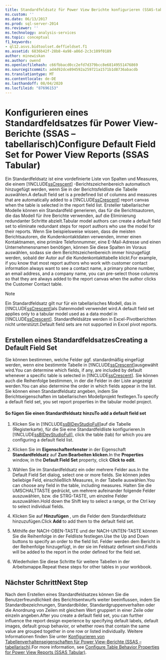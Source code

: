 ```yaml
---
title: Standardfeldsatz für Power View Berichte konfigurieren (SSAS-tabellarisch) | Microsoft-Dokumentation
ms.custom: ''
ms.date: 06/13/2017
ms.prod: sql-server-2014
ms.reviewer: ''
ms.technology: analysis-services
ms.topic: conceptual
f1_keywords:
- ql12.asvs.bidtoolset.deffieldset.f1
ms.assetid: 6836b42f-28b8-4a98-a86d-2c3c109f0189
author: minewiskan
ms.author: owend
ms.openlocfilehash: c66fbbacd0cc2efd7d379bcc8e68149551476869
ms.sourcegitcommit: ad4d92dce894592a259721a1571b1d8736abacdb
ms.translationtype: MT
ms.contentlocale: de-DE
ms.lasthandoff: 08/04/2020
ms.locfileid: "87696153"
---
```

# <a name="configure-default-field-set-for-power-view-reports-ssas-tabular"></a><span data-ttu-id="605dc-102">Konfigurieren eines Standardfeldsatzes für Power View-Berichte (SSAS – tabellarisch)</span><span class="sxs-lookup"><span data-stu-id="605dc-102">Configure Default Field Set for Power View Reports (SSAS Tabular)</span></span>
  <span data-ttu-id="605dc-103">Ein Standardfeldsatz ist eine vordefinierte Liste von Spalten und Measures, die einem [!INCLUDE[ssCrescent](../../includes/sscrescent-md.md)] -Berichtszeichenbereich automatisch hinzugefügt werden, wenn Sie in der Berichtsfeldliste die Tabelle auswählen.</span><span class="sxs-lookup"><span data-stu-id="605dc-103">A default field set is a predefined list of columns and measures that are automatically added to a [!INCLUDE[ssCrescent](../../includes/sscrescent-md.md)] report canvas when the table is selected in the report field list.</span></span> <span data-ttu-id="605dc-104">Ersteller tabellarischer Modelle können ein Standardfeld generieren, das für die Berichtsautoren, die das Modell für ihre Berichte verwenden, auf die Eliminierung redundanter Schritte abzielt.</span><span class="sxs-lookup"><span data-stu-id="605dc-104">Tabular model authors can create a default field set to eliminate redundant steps for report authors who use the model for their reports.</span></span> <span data-ttu-id="605dc-105">Wenn Sie beispielsweise wissen, dass die meisten Berichtsautoren, die Kundenkontaktdaten verwenden, immer einen Kontaktnamen, eine primäre Telefonnummer, eine E-Mail-Adresse und einen Unternehmensnamen benötigen, können Sie diese Spalten im Voraus auswählen, sodass sie dem Berichtszeichenbereich immer hinzugefügt werden, sobald der Autor auf die Kundenkontakttabelle klickt.</span><span class="sxs-lookup"><span data-stu-id="605dc-105">For example, if you know that most report authors who work with customer contact information always want to see a contact name, a primary phone number, an email address, and a company name, you can pre-select those columns so that they are always added to the report canvas when the author clicks the Customer Contact table.</span></span>  
  
> [!NOTE]  
>  <span data-ttu-id="605dc-106">Ein Standardfeldsatz gilt nur für ein tabellarisches Modell, das in [!INCLUDE[ssCrescent](../../includes/sscrescent-md.md)]als Datenmodell verwendet wird.</span><span class="sxs-lookup"><span data-stu-id="605dc-106">A default field set applies only to a tabular model used as a data model in [!INCLUDE[ssCrescent](../../includes/sscrescent-md.md)].</span></span> <span data-ttu-id="605dc-107">Standardfeldsätze werden in Excel-Pivotberichten nicht unterstützt.</span><span class="sxs-lookup"><span data-stu-id="605dc-107">Default field sets are not supported in Excel pivot reports.</span></span>  
  
## <a name="creating-a-default-field-set"></a><span data-ttu-id="605dc-108">Erstellen eines Standardfeldsatzes</span><span class="sxs-lookup"><span data-stu-id="605dc-108">Creating a Default Field Set</span></span>  
 <span data-ttu-id="605dc-109">Sie können bestimmen, welche Felder ggf. standardmäßig eingefügt werden, wenn eine bestimmte Tabelle in [!INCLUDE[ssCrescent](../../includes/sscrescent-md.md)]ausgewählt wird.</span><span class="sxs-lookup"><span data-stu-id="605dc-109">You can determine which fields, if any, are included by default whenever a specific table is selected in [!INCLUDE[ssCrescent](../../includes/sscrescent-md.md)].</span></span> <span data-ttu-id="605dc-110">Sie können auch die Reihenfolge bestimmen, in der die Felder in der Liste angezeigt werden.</span><span class="sxs-lookup"><span data-stu-id="605dc-110">You can also determine the order in which fields appear in the list.</span></span> <span data-ttu-id="605dc-111">Sie können einen Standardfeldsatz angeben, indem Sie Berichtseigenschaften im tabellarischen Modellprojekt festlegen.</span><span class="sxs-lookup"><span data-stu-id="605dc-111">To specify a default field set, you set report properties in the tabular model project.</span></span>  
  
#### <a name="to-add-a-default-field-set"></a><span data-ttu-id="605dc-112">So fügen Sie einen Standardfeldsatz hinzu</span><span class="sxs-lookup"><span data-stu-id="605dc-112">To add a default field set</span></span>  
  
1.  <span data-ttu-id="605dc-113">Klicken Sie in [!INCLUDE[ssBIDevStudioFull](../../includes/ssbidevstudiofull-md.md)]auf die Tabelle (Registerkarte), für die Sie eine Standardfeldliste konfigurieren.</span><span class="sxs-lookup"><span data-stu-id="605dc-113">In [!INCLUDE[ssBIDevStudioFull](../../includes/ssbidevstudiofull-md.md)], click the table (tab) for which you are configuring a default field list.</span></span>  
  
2.  <span data-ttu-id="605dc-114">Klicken Sie im **Eigenschaftenfenster** in der Eigenschaft **Standardfeldsatz** auf **Zum Bearbeiten klicken**.</span><span class="sxs-lookup"><span data-stu-id="605dc-114">In the **Properties** window, in the **Default Field Set** property, click **Click to edit**.</span></span>  
  
3.  <span data-ttu-id="605dc-115">Wählen Sie im Standardfeldsatz ein oder mehrere Felder aus.</span><span class="sxs-lookup"><span data-stu-id="605dc-115">In the Default Field Set dialog, select one or more fields.</span></span> <span data-ttu-id="605dc-116">Sie können jedes beliebige Feld, einschließlich Measures, in der Tabelle auswählen.</span><span class="sxs-lookup"><span data-stu-id="605dc-116">You can choose any field in the table, including measures.</span></span> <span data-ttu-id="605dc-117">Halten Sie die UMSCHALTTASTE gedrückt, um mehrere aufeinander folgende Felder auszuwählen, bzw. die STRG-TASTE, um einzelne Felder auszuwählen.</span><span class="sxs-lookup"><span data-stu-id="605dc-117">Hold down the Shift key to select a range, or the Ctrl key to select individual fields.</span></span>  
  
4.  <span data-ttu-id="605dc-118">Klicken Sie auf **Hinzufügen** , um die Felder dem Standardfeldsatz hinzuzufügen.</span><span class="sxs-lookup"><span data-stu-id="605dc-118">Click **Add** to add them to the default field set.</span></span>  
  
5.  <span data-ttu-id="605dc-119">Mithilfe der NACH-OBEN-TASTE und der NACH-UNTEN-TASTE können Sie die Reihenfolge in der Feldliste festlegen.</span><span class="sxs-lookup"><span data-stu-id="605dc-119">Use the Up and Down buttons to specify an order to the field list.</span></span> <span data-ttu-id="605dc-120">Felder werden dem Bericht in der Reihenfolge hinzugefügt, in der sie im Feldsatz definiert sind.</span><span class="sxs-lookup"><span data-stu-id="605dc-120">Fields will be added to the report in the order defined for the field set.</span></span>  
  
6.  <span data-ttu-id="605dc-121">Wiederholen Sie diese Schritte für weitere Tabellen in der Arbeitsmappe.</span><span class="sxs-lookup"><span data-stu-id="605dc-121">Repeat these steps for other tables in your workbook.</span></span>  
  
## <a name="next-step"></a><span data-ttu-id="605dc-122">Nächster Schritt</span><span class="sxs-lookup"><span data-stu-id="605dc-122">Next Step</span></span>  
 <span data-ttu-id="605dc-123">Nach dem Erstellen eines Standardfeldsatzes können Sie die Benutzerfreundlichkeit des Berichtsentwurfs weiter beeinflussen, indem Sie Standardbezeichnungen, Standardbilder, Standardgruppenverhalten oder die Anordnung von Zeilen mit gleichem Wert gruppiert in einer Zeile oder einzeln angeben.</span><span class="sxs-lookup"><span data-stu-id="605dc-123">After you create a default field set, you can further influence the report design experience by specifying default labels, default images, default group behavior, or whether rows that contain the same value are grouped together in one row or listed individually.</span></span> <span data-ttu-id="605dc-124">Weitere Informationen finden Sie unter [Konfigurieren von Tabellenverhaltenseigenschaften für Power View-Berichte &#40;SSAS – tabellarisch&#41;](power-view-configure-table-behavior-properties-for-reports.md).</span><span class="sxs-lookup"><span data-stu-id="605dc-124">For more information, see [Configure Table Behavior Properties for Power View Reports &#40;SSAS Tabular&#41;](power-view-configure-table-behavior-properties-for-reports.md).</span></span>  
  
  
